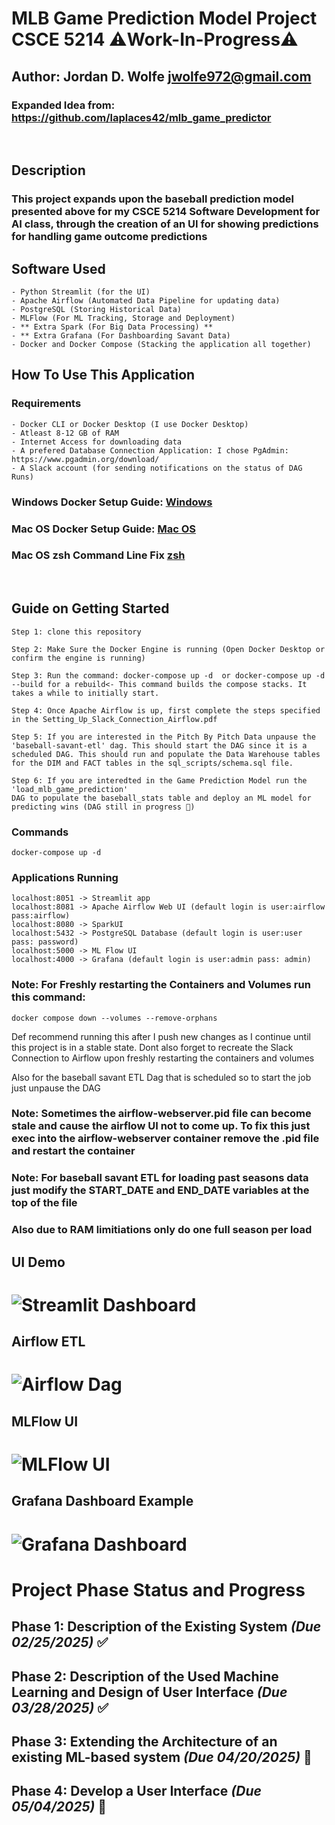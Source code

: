 # MLB Game Prediction Model Project CSCE 5214 ⚠️**Work-In-Progress**⚠️

## Author: Jordan D. Wolfe [jwolfe972@gmail.com](mailto:jwolfe972@gmail.com)

### Expanded Idea from: https://github.com/laplaces42/mlb_game_predictor
<br>

## Description

### This project expands upon the baseball prediction model presented above for my CSCE 5214 Software Development for AI class, through the creation of an UI for showing predictions for handling game outcome predictions

## Software Used
    - Python Streamlit (for the UI)
    - Apache Airflow (Automated Data Pipeline for updating data)
    - PostgreSQL (Storing Historical Data)
    - MLFlow (For ML Tracking, Storage and Deployment)
    - ** Extra Spark (For Big Data Processing) **
    - ** Extra Grafana (For Dashboarding Savant Data)
    - Docker and Docker Compose (Stacking the application all together)
    

## How To Use This Application

### Requirements
    - Docker CLI or Docker Desktop (I use Docker Desktop)
    - Atleast 8-12 GB of RAM
    - Internet Access for downloading data
    - A prefered Database Connection Application: I chose PgAdmin: https://www.pgadmin.org/download/
    - A Slack account (for sending notifications on the status of DAG Runs)
  
### Windows Docker Setup Guide: [Windows](https://docs.docker.com/desktop/setup/install/windows-install/)

### Mac OS Docker Setup Guide: [Mac OS](https://docs.docker.com/desktop/setup/install/mac-install/)

### Mac OS zsh Command Line Fix [zsh](https://stackoverflow.com/questions/64009138/docker-command-not-found-when-running-on-mac)
<br>

## Guide on Getting Started
    Step 1: clone this repository

    Step 2: Make Sure the Docker Engine is running (Open Docker Desktop or confirm the engine is running)

    Step 3: Run the command: docker-compose up -d  or docker-compose up -d --build for a rebuild<- This command builds the compose stacks. It takes a while to initially start.
    
    Step 4: Once Apache Airflow is up, first complete the steps specified in the Setting_Up_Slack_Connection_Airflow.pdf

    Step 5: If you are interested in the Pitch By Pitch Data unpause the 'baseball-savant-etl' dag. This should start the DAG since it is a scheduled DAG. This should run and populate the Data Warehouse tables for the DIM and FACT tables in the sql_scripts/schema.sql file.

    Step 6: If you are interedted in the Game Prediction Model run the 'load_mlb_game_prediction'
    DAG to populate the baseball_stats table and deploy an ML model for predicting wins (DAG still in progress 🚧)

### Commands
``` docker-compose up -d ```

### Applications Running

```localhost:8051 -> Streamlit app```
<br>
```localhost:8081 -> Apache Airflow Web UI (default login is user:airflow pass:airflow)```
<br>
```localhost:8080 -> SparkUI```
<br>
```localhost:5432 -> PostgreSQL Database (default login is user:user pass: password)```
<br>
```localhost:5000 -> ML Flow UI ```
<br>
```localhost:4000 -> Grafana (default login is user:admin pass: admin) ```


### Note: For Freshly restarting the Containers and Volumes run this command:
```docker compose down --volumes --remove-orphans ```

Def recommend running this after I push new changes as I continue 
until this project is in a stable state. Dont also forget to recreate the Slack Connection to Airflow upon freshly restarting the containers and volumes

Also for the baseball savant ETL Dag that is scheduled so to start the job just unpause the DAG



### Note: Sometimes the airflow-webserver.pid file can become stale and cause the airflow UI not to come up. To fix this just exec into the airflow-webserver container remove the .pid file and restart the container

### Note: For baseball savant ETL for loading past seasons data just modify the START_DATE and END_DATE variables at the top of the file
### Also due to RAM limitiations only do one full season per load

## UI Demo
# ![Streamlit Dashboard](/imgs/UI.png)

## Airflow ETL
# ![ Airflow Dag](/imgs/statcast_etl_dag.png)

## MLFlow UI
# ![ MLFlow UI](/imgs/mlflow.png)

## Grafana Dashboard Example
# ![Grafana Dashboard](/imgs/grafana.png)


# Project Phase Status and Progress
## **Phase 1:** Description of the Existing System *(Due 02/25/2025)* ✅

## **Phase 2:** Description of the Used Machine Learning and Design of User Interface *(Due 03/28/2025)* ✅

## **Phase 3:** Extending the Architecture of an existing ML-based system *(Due 04/20/2025)* 🚧

## **Phase 4:** Develop a User Interface *(Due 05/04/2025)* 🚧

